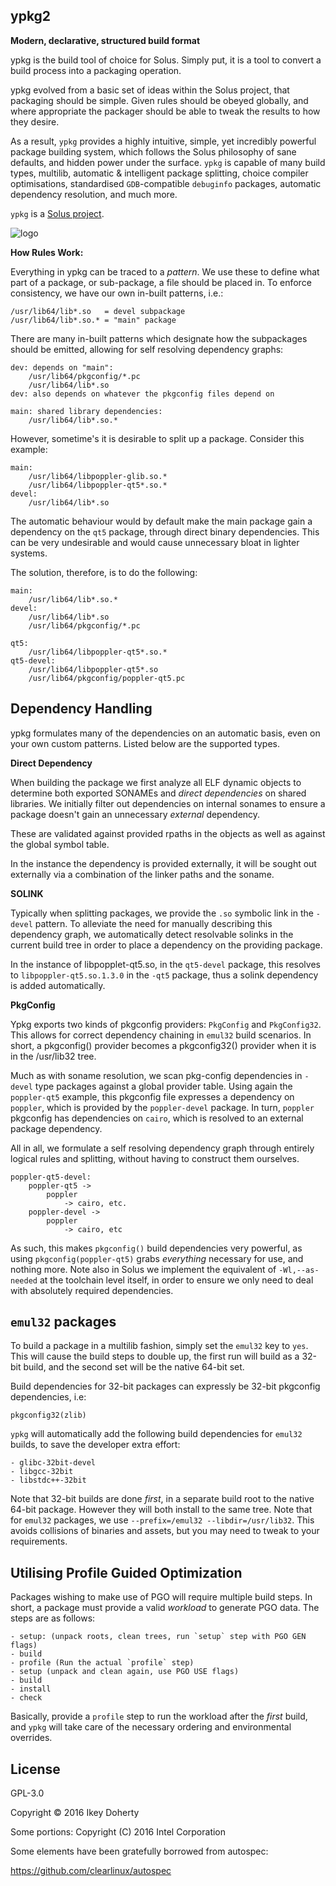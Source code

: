 ypkg2
-----

**Modern, declarative, structured build format**


ypkg is the build tool of choice for Solus. Simply put, it is a tool to convert a build process into a packaging operation.

ypkg evolved from a basic set of ideas within the Solus project, that packaging should be simple. Given rules should be obeyed globally, and where appropriate the packager should be able to tweak the results to how they desire.

As a result, `ypkg` provides a highly intuitive, simple, yet incredibly powerful package building system, which follows the Solus philosophy of sane defaults, and hidden power under the surface. `ypkg` is capable of many build types, multilib, automatic & intelligent package splitting, choice compiler optimisations, standardised `GDB`-compatible `debuginfo` packages, automatic dependency resolution, and much more.

`ypkg` is a [Solus project](https://solus-project.com/).

![logo](https://build.solus-project.com/logo.png)

**How Rules Work:**

Everything in ypkg can be traced to a *pattern*. We use these to define what part of a package, or sub-package, a file should be placed in. To enforce consistency, we have our own in-built patterns, i.e.:

    /usr/lib64/lib*.so   = devel subpackage
    /usr/lib64/lib*.so.* = "main" package

There are many in-built patterns which designate how the subpackages should be emitted, allowing for self resolving dependency graphs:

    dev: depends on "main":
        /usr/lib64/pkgconfig/*.pc
        /usr/lib64/lib*.so
    dev: also depends on whatever the pkgconfig files depend on

    main: shared library dependencies:
        /usr/lib64/lib*.so.*

However, sometime's it is desirable to split up a package. Consider this example:

    main:
        /usr/lib64/libpoppler-glib.so.*
        /usr/lib64/libpoppler-qt5*.so.*
    devel:
        /usr/lib64/lib*.so

The automatic behaviour would by default make the main package gain a dependency on the `qt5` package, through direct binary dependencies. This can be very undesirable and would cause unnecessary bloat in lighter systems.

The solution, therefore, is to do the following:

    main:
        /usr/lib64/lib*.so.*
    devel:
        /usr/lib64/lib*.so
        /usr/lib64/pkgconfig/*.pc

    qt5:
        /usr/lib64/libpoppler-qt5*.so.*
    qt5-devel:
        /usr/lib64/libpoppler-qt5*.so
        /usr/lib64/pkgconfig/poppler-qt5.pc

Dependency Handling
-------------------

ypkg formulates many of the dependencies on an automatic basis, even on your own custom patterns. Listed below are the supported types.

**Direct Dependency**

When building the package we first analyze all ELF dynamic objects to determine both exported SONAMEs and _direct dependencies_ on shared libraries. We initially filter out dependencies on internal sonames to ensure a package doesn't gain an unnecessary *external* dependency.

These are validated against provided rpaths in the objects as well as against the global symbol table.

In the instance the dependency is provided externally, it will be sought out externally via a combination of the linker paths and the soname.

**SOLINK**

Typically when splitting packages, we provide the `.so` symbolic link in the `-devel` pattern. To alleviate the need for manually describing this dependency graph, we automatically detect resolvable solinks in the current build tree in order to place a dependency on the providing package.

In the instance of libpopplet-qt5.so, in the `qt5-devel` package, this resolves to `libpoppler-qt5.so.1.3.0` in the `-qt5` package, thus a solink dependency is added automatically.

**PkgConfig**

Ypkg exports two kinds of pkgconfig providers: `PkgConfig` and `PkgConfig32`. This allows for correct dependency chaining in `emul32` build scenarios. In short, a pkgconfig() provider becomes a pkgconfig32() provider when it is in the /usr/lib32 tree.

Much as with soname resolution, we scan pkg-config dependencies in `-devel` type packages against a global provider table. Using again the `poppler-qt5` example, this pkgconfig file expresses a dependency on `poppler`, which is provided by the `poppler-devel` package. In turn, `poppler` pkgconfig has dependencies on `cairo`, which is resolved to an external package dependency.

All in all, we formulate a self resolving dependency graph through entirely logical rules and splitting, without having to construct them ourselves.

    poppler-qt5-devel:
        poppler-qt5 ->
            poppler
                -> cairo, etc.
        poppler-devel ->
            poppler
                -> cairo, etc

As such, this makes `pkgconfig()` build dependencies very powerful, as using `pkgconfig(poppler-qt5)` grabs *everything* necessary for use, and nothing more. Note also in Solus we implement the equivalent of `-Wl,--as-needed` at the toolchain level itself, in order to ensure we only need to deal with absolutely required dependencies.

`emul32` packages
-----------------

To build a package in a multilib fashion, simply set the `emul32` key to `yes`. This will cause the build steps to double up, the first run will build as a 32-bit build, and the second set will be the native 64-bit set.

Build dependencies for 32-bit packages can expressly be 32-bit pkgconfig dependencies, i.e:

    pkgconfig32(zlib)

`ypkg` will automatically add the following build dependencies for `emul32` builds, to save the developer extra effort:


    - glibc-32bit-devel
    - libgcc-32bit
    - libstdc++-32bit

Note that 32-bit builds are done *first*, in a separate build root to the native 64-bit package. However they will both install to the same tree. Note that for `emul32` packages, we use `--prefix=/emul32 --libdir=/usr/lib32`. This avoids collisions of binaries and assets, but you may need to tweak to your requirements.

Utilising Profile Guided Optimization
-------------------------------------

Packages wishing to make use of PGO will require multiple build steps. In short, a package must provide a valid *workload* to generate PGO data. The steps are as follows:

    - setup: (unpack roots, clean trees, run `setup` step with PGO GEN flags)
    - build
    - profile (Run the actual `profile` step)
    - setup (unpack and clean again, use PGO USE flags)
    - build
    - install
    - check

Basically, provide a `profile` step to run the workload after the *first* build, and `ypkg` will take care of the necessary ordering and environmental overrides.

License
-------

GPL-3.0

Copyright © 2016 Ikey Doherty

Some portions: Copyright (C) 2016 Intel Corporation

Some elements have been gratefully borrowed from autospec:

https://github.com/clearlinux/autospec
